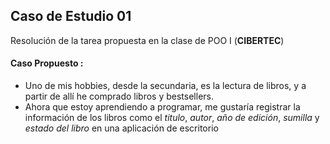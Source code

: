 ## Caso de Estudio 01
Resolución de la tarea propuesta en la clase de POO I (**CIBERTEC**)

#### Caso Propuesto :
- Uno de mis hobbies, desde la secundaria, es
la lectura de libros, y a partir de allí he
comprado libros y bestsellers.
- Ahora que estoy aprendiendo a programar,
me gustaría registrar la información de los
libros como el *titulo*, *autor*, *año de edición*,
*sumilla* y *estado del libro* en una aplicación de
escritorio